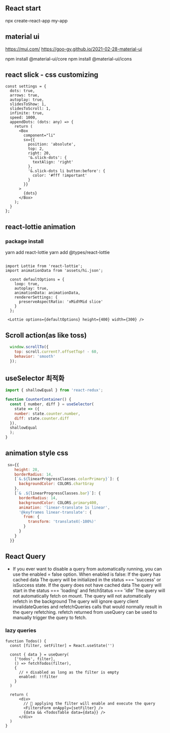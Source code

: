 ## React start
npx create-react-app my-app

## material ui

https://mui.com/
https://goo-gy.github.io/2021-02-28-material-ui

npm install @material-ui/core
npm install @material-ui/icons


## react slick - css customizing

```tsx
const settings = {
  dots: true,
  arrows: true,
  autoplay: true,
  slidesToShow: 1,
  slidesToScroll: 1,
  infinite: true,
  speed: 1000,
  appendDots: (dots: any) => {
    return (
      <Box
        component="li"
        sx={{
          position: 'absolute',
          top: 2,
          right: 20,
          '&.slick-dots': {
            textAlign: 'right'
          },
          '&.slick-dots li button:before': {
            color: '#fff !important'
          }
        }}
      >
        {dots}
      </Box>
    );
  }
};
```

## react-lottie animation

### package install
yarn add react-lottie
yarn add @types/react-lottie

```tsx

import Lottie from 'react-lottie';
import animationData from 'assets/hi.json';

  const defaultOptions = {
    loop: true,
    autoplay: true,
    animationData: animationData,
    rendererSettings: {
      preserveAspectRatio: 'xMidYMid slice'
    }
  };

 <Lottie options={defaultOptions} height={400} width={300} />
```

## Scroll action(as like toss)

```js
  window.scrollTo({
    top: scroll.current?.offsetTop! - 60,
    behavior: 'smooth'
  });
```


## useSelector 최적화

```js
import { shallowEqual } from 'react-redux';

function CounterContainer() {
  const { number, diff } = useSelector(
    state => ({
    number: state.counter.number,
    diff: state.counter.diff
  }),
  shallowEqual
  );
}

```

## animation style css 

```jsx
 sx={{
    height: 28,
    borderRadius: 14,
    [`&.${linearProgressClasses.colorPrimary}`]: {
      backgroundColor: COLORS.chartGray
    },
    [`& .${linearProgressClasses.bar}`]: {
      borderRadius: 14,
      backgroundColor: COLORS.primary400,
      animation: 'linear-translate 1s linear',
      '@keyframes linear-translate': {
        from: {
          transform: 'translateX(-100%)'
        }
      }
    }
  }}
```

## React Query

- If you ever want to disable a query from automatically running, you can use the enabled = false option.
When enabled is false:
If the query has cached data
The query will be initialized in the status === 'success' or isSuccess state.
If the query does not have cached data
The query will start in the status === 'loading' and fetchStatus === 'idle'
The query will not automatically fetch on mount.
The query will not automatically refetch in the background
The query will ignore query client invalidateQueries and refetchQueries calls that would normally result in the query refetching.
refetch returned from useQuery can be used to manually trigger the query to fetch.

### lazy queries

```tsx
function Todos() {
  const [filter, setFilter] = React.useState('')

  const { data } = useQuery(
    ['todos', filter],
    () => fetchTodos(filter),
    {
      // ⬇️ disabled as long as the filter is empty
      enabled: !!filter
    }
  )

  return (
      <div>
        // 🚀 applying the filter will enable and execute the query
        <FiltersForm onApply={setFilter} />
        {data && <TodosTable data={data}} />
      </div>
  )
}
```

